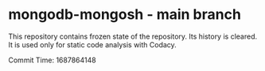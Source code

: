 # mongodb-mongosh - main branch

This repository contains frozen state of the repository.
Its history is cleared. It is used only for static code
analysis with Codacy.

Commit Time: 1687864148